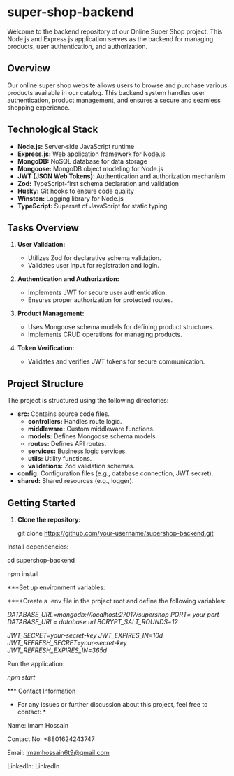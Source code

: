 ﻿# super-shop-backend
 

Welcome to the backend repository of our Online Super Shop project. This Node.js and Express.js application serves as the backend for managing products, user authentication, and authorization.

## Overview

Our online super shop website allows users to browse and purchase various products available in our catalog. This backend system handles user authentication, product management, and ensures a secure and seamless shopping experience.

## Technological Stack

- **Node.js:** Server-side JavaScript runtime
- **Express.js:** Web application framework for Node.js
- **MongoDB:** NoSQL database for data storage
- **Mongoose:** MongoDB object modeling for Node.js
- **JWT (JSON Web Tokens):** Authentication and authorization mechanism
- **Zod:** TypeScript-first schema declaration and validation
- **Husky:** Git hooks to ensure code quality
- **Winston:** Logging library for Node.js
- **TypeScript:** Superset of JavaScript for static typing

## Tasks Overview

1. **User Validation:**
   - Utilizes Zod for declarative schema validation.
   - Validates user input for registration and login.

2. **Authentication and Authorization:**
   - Implements JWT for secure user authentication.
   - Ensures proper authorization for protected routes.

3. **Product Management:**
   - Uses Mongoose schema models for defining product structures.
   - Implements CRUD operations for managing products.

4. **Token Verification:**
   - Validates and verifies JWT tokens for secure communication.

## Project Structure

The project is structured using the following directories:

- **src:** Contains source code files.
  - **controllers:** Handles route logic.
  - **middleware:** Custom middleware functions.
  - **models:** Defines Mongoose schema models.
  - **routes:** Defines API routes.
  - **services:** Business logic services.
  - **utils:** Utility functions.
  - **validations:** Zod validation schemas.
- **config:** Configuration files (e.g., database connection, JWT secret).
- **shared:** Shared resources (e.g., logger).

## Getting Started

1. **Clone the repository:**

   git clone https://github.com/your-username/supershop-backend.git

   
Install dependencies:


cd supershop-backend


npm install


***Set up environment variables:

****Create a .env file in the project root and define the following variables:


*DATABASE_URL=mongodb://localhost:27017/supershop*
*PORT= your port*
*DATABASE_URL= database url*
*BCRYPT_SALT_ROUNDS=12*

*JWT_SECRET=your-secret-key*
*JWT_EXPIRES_IN=10d*
*JWT_REFRESH_SECRET=your-secret-key*
*JWT_REFRESH_EXPIRES_IN=365d*

Run the application:


*npm start*



*** Contact Information
* For any issues or further discussion about this project, feel free to contact: *

Name: Imam Hossain

Contact No: +8801624243747

Email: imamhossain6t9@gmail.com

LinkedIn: LinkedIn 

